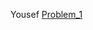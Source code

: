 Yousef
[Problem_1](http://www.pythontutor.com/javascript.html#code=sdfgh&mode=edit&origin=opt-frontend.js&py=js&rawInputLstJSON=%5B%5D)

